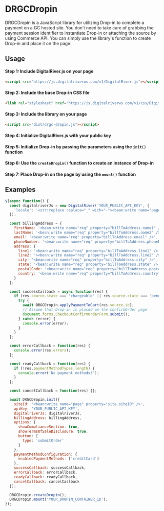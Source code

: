 # DRGCDropin
DRGCDropin is a JavaScript library for utilizing Drop-in to complete a payment on a GC hosted site. You don't need to take care of grabbing the payment session identifier to instantiate Drop-in or attaching the source by using Commerce API. You can simply use the library's function to create Drop-in and place it on the page.

## Usage
#### Step 1: Include DigitalRiver.js on your page
```html
<script src="https://js.digitalriverws.com/v1/DigitalRiver.js"></script>
```
#### Step 2: Include the base Drop-in CSS file
```html
<link rel="stylesheet" href="https://js.digitalriverws.com/v1/css/DigitalRiver.css" type="text/css"/>
```
#### Step 3: Include the library on your page
```html
<script src="dist/drgc-dropin.js"></script>
```
#### Step 4: Initialize DigitalRiver.js with your public key
#### Step 5: Initialize Drop-in by passing the parameters using the `init()` function
#### Step 6: Use the `createDropin()` function to create an instance of Drop-in
#### Step 7: Place Drop-in on the page by using the `mount()` function

## Examples

```javascript
$(async function() {
  const digitalriverJs = new DigitalRiver('YOUR_PUBLIC_API_KEY', {
    'locale': '<str:replace replace="_" with="-"><bean:write name="page" property="user.locale" /></str:replace>'
  });

  const billingAddress = {
    firstName: '<bean:write name="req" property="billToAddress.name1" />',
    lastName: '<bean:write name="req" property="billToAddress.name2" />',
    email: '<bean:write name="req" property="billToAddress.email" />',
    phoneNumber: '<bean:write name="req" property="billToAddress.phoneNumber" />',
    address: {
      line1: '<bean:write name="req" property="billToAddress.line1" />',
      line2: '><bean:write name="req" property="billToAddress.line2" />',
      city: '<bean:write name="req" property="billToAddress.city" />',
      state: '<bean:write name="req" property="billToAddress.state" />',
      postalCode: '<bean:write name="req" property="billToAddress.postalCode" /><logic:notEmpty name="req" property="billToAddress.plusFourCode">-<bean:write name="req" property="billToAddress.plusFourCode" /></logic:notEmpty>',
      country: '<bean:write name="req" property="billToAddress.country" />'
    }
  };

  const successCallback = async function(res) {
    if (res.source.state === 'chargeable' || res.source.state === 'pending_funds') {
      try {
        await DRGCDropin.applyPaymentToCart(res.source.id);
        // Assume that Drop-in is placed on the confirmOrder page
        document.forms.CheckoutConfirmOrderForm.submit();
      } catch (error) {
        console.error(error);
      }
    }
  };

  const errorCallback = function(res) {
    console.error(res.errors);
  };

  const readyCallback = function(res) {
    if (!res.paymentMethodTypes.length) {
      console.error('No payment methods!');
    }
  };

  const cancelCallback = function(res) {};

  await DRGCDropin.init({
    siteId: '<bean:write name="page" property="site.siteID" />',
    apiKey: 'YOUR_PUBLIC_API_KEY',
    digitalriverJs: digitalriverJs,
    billingAddress: billingAddress,
    options: {
      showComplianceSection: true,
      showTermsOfSaleDisclosure: true,
      button: {
        type: 'submitOrder'
      }
    },
    paymentMethodConfiguration: {
      enabledPaymentMethods: ['creditCard']
    },
    successCallback: successCallback,
    errorCallback: errorCallback,
    readyCallback: readyCallback,
    cancelCallback: cancelCallback
  });

  DRGCDropin.createDropin();
  DRGCDropin.mount('YOUR_DROPIN_CONTAINER_ID');
});
```
